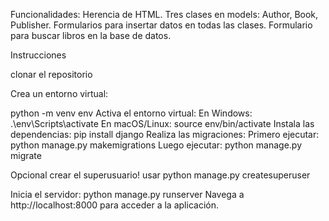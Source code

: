 Funcionalidades:
Herencia de HTML.
Tres clases en models: Author, Book, Publisher.
Formularios para insertar datos en todas las clases.
Formulario para buscar libros en la base de datos.


Instrucciones


clonar el repositorio

Crea un entorno virtual:

python -m venv env
Activa el entorno virtual:
En Windows:
.\env\Scripts\activate
En macOS/Linux:
source env/bin/activate
Instala las dependencias:
pip install django
Realiza las migraciones:
Primero ejecutar:
python manage.py makemigrations
Luego ejecutar:
python manage.py migrate

Opcional crear el superusuario!
usar python manage.py createsuperuser


Inicia el servidor:
python manage.py runserver
Navega a http://localhost:8000 para acceder a la aplicación.

